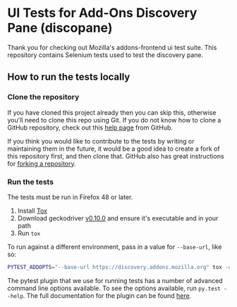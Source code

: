 # UI Tests for Add-Ons Discovery Pane (discopane)

Thank you for checking out Mozilla's addons-frontend ui test suite.
This repository contains Selenium tests used to test the discovery pane.

## How to run the tests locally

### Clone the repository
If you have cloned this project already then you can skip this, otherwise you'll need to clone this repo using Git.
If you do not know how to clone a GitHub repository, check out this
[help page][git-clone] from GitHub.

If you think you would like to contribute to the tests by writing or maintaining them in the future,
it would be a good idea to create a fork of this repository first, and then clone that.
GitHub also has great instructions for [forking a repository][git-fork].

### Run the tests
The tests must be run in Firefox 48 or later.

1. Install [Tox]
1. Download geckodriver [v0.10.0][geckodriver] and ensure it's executable and
   in your path
1. Run `tox`

To run against a different environment, pass in a value for `--base-url`, like so:

```bash
PYTEST_ADDOPTS="--base-url https://discovery.addons.mozilla.org" tox -e discopane-ui-tests
```

The pytest plugin that we use for running tests has a number of advanced
command line options available. To see the options available, run
`py.test --help`. The full documentation for the plugin can be found
[here][pytest-selenium].

[git-clone]: https://help.github.com/articles/cloning-a-repository/
[git-fork]: https://help.github.com/articles/fork-a-repo/
[geckodriver]: https://github.com/mozilla/geckodriver/releases/tag/v0.10.0
[pytest-selenium]: http://pytest-selenium.readthedocs.org/
[Tox]: http://tox.readthedocs.io/
